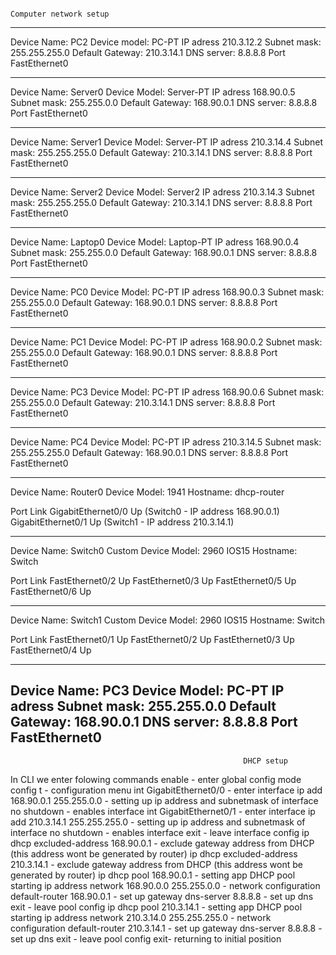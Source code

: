                                                                              Computer network setup

--------------------------------------------------------------------------

Device Name: PC2
Device model: PC-PT 
IP adress 210.3.12.2
Subnet mask: 255.255.255.0
Default Gateway: 210.3.14.1
DNS server: 8.8.8.8
Port
FastEthernet0

---------------------------------------------------------------------------

Device Name: Server0
Device Model: Server-PT
IP adress 168.90.0.5
Subnet mask: 255.255.0.0
Default Gateway: 168.90.0.1
DNS server: 8.8.8.8
Port
FastEthernet0

----------------------------------------------------------------------------

Device Name: Server1
Device Model: Server-PT
IP adress 210.3.14.4
Subnet mask: 255.255.255.0
Default Gateway: 210.3.14.1
DNS server: 8.8.8.8
Port
FastEthernet0

-----------------------------------------------------------------------------

Device Name: Server2
Device Model: Server2
IP adress 210.3.14.3
Subnet mask: 255.255.255.0
Default Gateway: 210.3.14.1
DNS server: 8.8.8.8
Port
FastEthernet0

----------------------------------------------------------------------------------

Device Name: Laptop0
Device Model: Laptop-PT
IP adress 168.90.0.4
Subnet mask: 255.255.0.0
Default Gateway: 168.90.0.1
DNS server: 8.8.8.8
Port
FastEthernet0


-------------------------------------------------------------------

Device Name: PC0
Device Model: PC-PT
IP adress 168.90.0.3
Subnet mask: 255.255.0.0
Default Gateway: 168.90.0.1
DNS server: 8.8.8.8
Port
FastEthernet0

----------------------------------------------------------------

Device Name: PC1
Device Model: PC-PT
IP adress 168.90.0.2
Subnet mask: 255.255.0.0
Default Gateway: 168.90.0.1
DNS server: 8.8.8.8
Port
FastEthernet0

------------------------------------------------------------------

Device Name: PC3
Device Model: PC-PT
IP adress 168.90.0.6
Subnet mask: 255.255.0.0
Default Gateway: 210.3.14.1
DNS server: 8.8.8.8
Port
FastEthernet0

-----------------------------------------------------------------

Device Name: PC4
Device Model: PC-PT
IP adress 210.3.14.5
Subnet mask: 255.255.255.0
Default Gateway: 168.90.0.1
DNS server: 8.8.8.8
Port
FastEthernet0

------------------------------------------------------------------

Device Name: Router0
Device Model: 1941
Hostname: dhcp-router

Port 		Link
GigabitEthernet0/0 Up   (Switch0 - IP address 168.90.0.1)
GigabitEthernet0/1 Up	(Switch1 - IP address 210.3.14.1)

--------------------------------------------------------------

Device Name: Switch0
Custom Device Model: 2960 IOS15
Hostname: Switch

Port 			Link
FastEthernet0/2 	Up
FastEthernet0/3 	Up
FastEthernet0/5 	Up
FastEthernet0/6		Up


--------------------------------------------------------------

Device Name: Switch1
Custom Device Model: 2960 IOS15
Hostname: Switch

Port 		Link
FastEthernet0/1 Up
FastEthernet0/2 Up
FastEthernet0/3 Up
FastEthernet0/4 Up

----------------------------------------------------------------
Device Name: PC3
Device Model: PC-PT
IP adress 
Subnet mask: 255.255.0.0
Default Gateway: 168.90.0.1
DNS server: 8.8.8.8
Port
FastEthernet0
-----------------------------------------------------------------

                                                        DHCP setup
In CLI we enter folowing commands
enable - enter global config mode 
config t - configuration menu
int GigabitEthernet0/0 - enter interface
ip add 168.90.0.1 255.255.0.0 - setting up ip address and subnetmask of interface
no shutdown - enables interface
int GigabitEthernet0/1 -  enter interface
ip add 210.3.14.1 255.255.255.0 -  setting up ip address and subnetmask of interface
no shutdown - enables interface
exit - leave interface config
ip dhcp excluded-address 168.90.0.1 - exclude gateway address from DHCP (this address wont be generated by router)
ip dhcp excluded-address 210.3.14.1 - exclude gateway address from DHCP (this address wont be generated by router)
ip dhcp pool 168.90.0.1 - setting app DHCP pool starting  ip address
network 168.90.0.0 255.255.0.0 - network configuration 
default-router 168.90.0.1 - set up gateway
dns-server 8.8.8.8 - set up dns
exit - leave pool config 
ip dhcp pool 210.3.14.1 - setting app DHCP pool starting  ip address
network 210.3.14.0 255.255.255.0 - network configuration 
default-router 210.3.14.1 - set up gateway
dns-server 8.8.8.8 - set up dns
exit - leave pool config
exit- returning to initial position 



